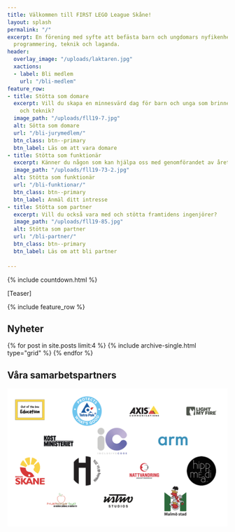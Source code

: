 ```yaml
---
title: Välkommen till FIRST LEGO League Skåne!
layout: splash
permalink: "/"
excerpt: En förening med syfte att befästa barn och ungdomars nyfikenhet kring problemlösning,
  programmering, teknik och laganda.
header:
  overlay_image: "/uploads/laktaren.jpg"
  xactions:
  - label: Bli medlem
    url: "/bli-medlem"
feature_row:
- title: Stötta som domare
  excerpt: Vill du skapa en minnesvärd dag för barn och unga som brinner för innovation
    och teknik?
  image_path: "/uploads/fll19-7.jpg"
  alt: Sötta som domare
  url: "/bli-jurymedlem/"
  btn_class: btn--primary
  btn_label: Läs om att vara domare
- title: Stötta som funktionär
  excerpt: Känner du någon som kan hjälpa oss med genomförandet av årets regionfinal?
  image_path: "/uploads/fll19-73-2.jpg"
  alt: Stötta som funktionär
  url: "/bli-funktionar/"
  btn_class: btn--primary
  btn_label: Anmäl ditt intresse
- title: Stötta som partner
  excerpt: Vill du också vara med och stötta framtidens ingenjörer?
  image_path: "/uploads/fll19-85.jpg"
  alt: Stötta som partner
  url: "/bli-partner/"
  btn_class: btn--primary
  btn_label: Läs om att bli partner

---
```

{% include countdown.html %}

[Teaser]

{% include feature_row %}

## Nyheter

<div class="posts">
{% for post in site.posts limit:4 %} 
  {% include archive-single.html type="grid" %}
{% endfor %}
</div>

## Våra samarbetspartners

![](/uploads/sponsorer.png)